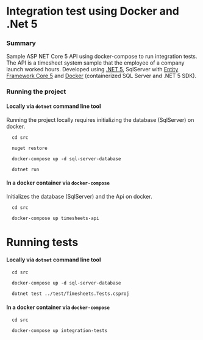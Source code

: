 # Integration test using Docker and .Net 5

### Summary
Sample ASP NET Core 5 API using docker-compose to run integration tests. The API is a timesheet system sample that the employee of a company launch worked hours. Developed using [.NET 5](https://dotnet.microsoft.com/download/dotnet/5.0), SqlServer with [Entity Framework Core 5](https://docs.microsoft.com/en-us/ef/core/what-is-new/ef-core-5.0/whatsnew) and [Docker](https://hub.docker.com/_/microsoft-dotnet-core) (containerized SQL Server and .NET 5 SDK).

### Running the project

#### Locally via `dotnet` command line tool

Running the project locally requires initializing the database (SqlServer) on docker.

```
  cd src

  nuget restore

  docker-compose up -d sql-server-database

  dotnet run
```

#### In a docker container via `docker-compose`

Initializes the database (SqlServer) and the Api on docker.

```
  cd src

  docker-compose up timesheets-api
 ```

# Running tests

#### Locally via `dotnet` command line tool

```
  cd src

  docker-compose up -d sql-server-database

  dotnet test ../test/Timesheets.Tests.csproj
```

#### In a docker container via `docker-compose`

```
  cd src

  docker-compose up integration-tests
```

